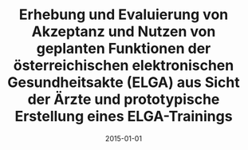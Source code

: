 ---
abstract: ''
authors:
- Birgit Scholz
date: '2015-01-01'
featured: false
links:
- name: Publik
  url: https://publik.tuwien.ac.at/showentry.php?ID=246633&lang=2
publication_types:
- '7'
publishDate: '2015-01-01'
title: Erhebung und Evaluierung von Akzeptanz und Nutzen von geplanten Funktionen
  der österreichischen elektronischen Gesundheitsakte (ELGA) aus Sicht der Ärzte und
  prototypische Erstellung eines ELGA-Trainings
url_pdf: ''
---